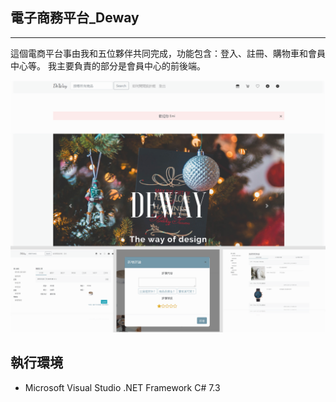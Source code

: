 
## 電子商務平台_Deway 
---
這個電商平台事由我和五位夥伴共同完成，功能包含：登入、註冊、購物車和會員中心等。
我主要負責的部分是會員中心的前後端。

![sample](https://github.com/EmilyChao1995/Demo_Deway/blob/master/Demo_Image/Sample.png)

## 執行環境
+ Microsoft Visual Studio .NET Framework C# 7.3

 
